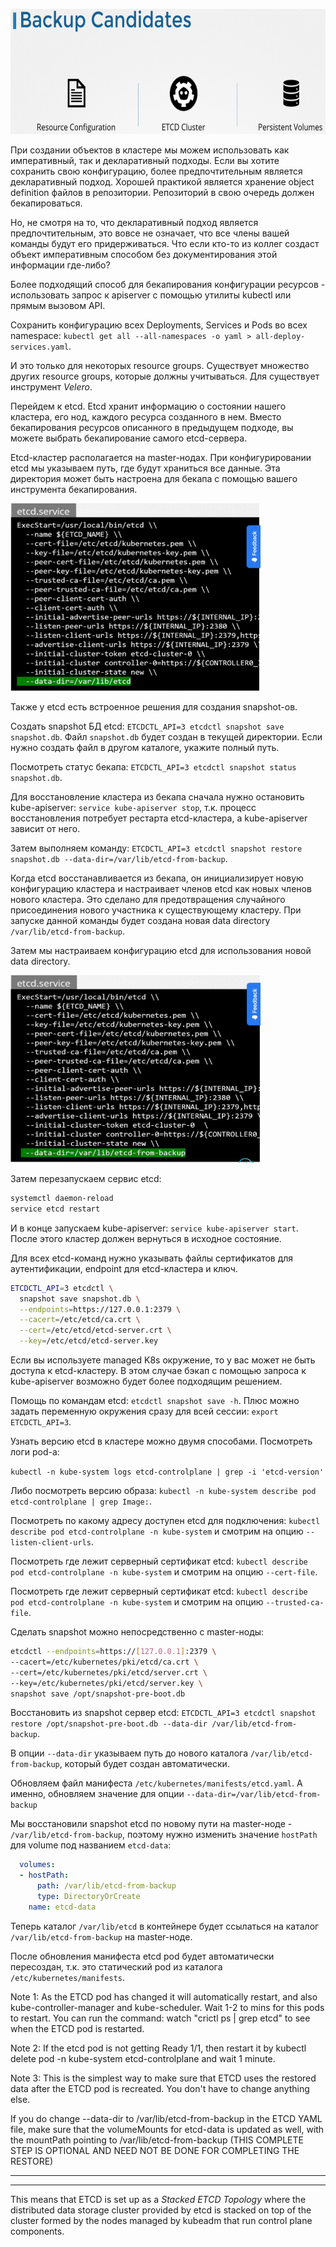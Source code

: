 <img src="image.png" width="600" height="200"><br>

При создании объектов в кластере мы можем использовать как императивный, так и декларативный подходы. Если вы хотите сохранить свою конфигурацию, более предпочтительным является декларативный подход. Хорошей практикой является хранение object definition файлов в репозитории. Репозиторий в свою очередь должен бекапироваться.

Но, не смотря на то, что декларативный подход является предпочтительным, это вовсе не означает, что все члены вашей команды будут его придерживаться. Что если кто-то из коллег создаст объект императивным способом без документирования этой информации где-либо?

Более подходящий способ для бекапирования конфигурации ресурсов - использовать запрос к apiserver с помощью утилиты kubectl или прямым вызовом API.

Сохранить конфигурацию всех Deployments, Services и Pods во всех namespace: `kubectl get all --all-namespaces -o yaml > all-deploy-services.yaml`.

И это только для некоторых resource groups. Существует множество других resource groups, которые должны учитываться. Для существует инструмент *Velero*.

Перейдем к etcd. Etcd хранит информацию о состоянии нашего кластера, его нод, каждого ресурса созданного в нем. Вместо бекапирования ресурсов описанного в предыдущем подходе, вы можете выбрать бекапирование самого etcd-сервера.

Etcd-кластер располагается на master-нодах. При конфигурировании etcd мы указываем путь, где будут храниться все данные. Эта директория может быть настроена для бекапа с помощью вашего инструмента бекапирования.

<img src="image-1.png" width="400" height="300"><br>

Также у etcd есть встроенное решения для создания snapshot-ов.

Создать snapshot БД etcd: `ETCDCTL_API=3 etcdctl snapshot save snapshot.db`. Файл `snapshot.db` будет создан в текущей директории. Если нужно создать файл в другом каталоге, укажите полный путь.

Посмотреть статус бекапа: `ETCDCTL_API=3 etcdctl snapshot status snapshot.db`.

Для восстановление кластера из бекапа сначала нужно остановить kube-apiserver: `service kube-apiserver stop`, т.к. процесс восстановления потребует рестарта etcd-кластера, а kube-apiserver зависит от него.

Затем выполняем команду: `ETCDCTL_API=3 etcdctl snapshot restore snapshot.db --data-dir=/var/lib/etcd-from-backup`.

Когда etcd восстанавливается из бекапа, он инициализирует новую конфигурацию кластера и настраивает членов etcd как новых членов нового кластера. Это сделано для предотвращения случайного присоединения нового участника к существующему кластеру. При запуске данной команды будет создана новая data directory `/var/lib/etcd-from-backup`.

Затем мы настраиваем конфигурацию etcd для использования новой data directory.

<img src="image-2.png" width="400" height="300"><br>

Затем перезапускаем сервис etcd:

```bash
systemctl daemon-reload
service etcd restart
```

И в конце запускаем kube-apiserver: `service kube-apiserver start`. После этого кластер должен вернуться в исходное состояние.

Для всех etcd-команд нужно указывать файлы сертификатов для аутентификации, endpoint для etcd-кластера и ключ.

```bash
ETCDCTL_API=3 etcdctl \
  snapshot save snapshot.db \
  --endpoints=https://127.0.0.1:2379 \
  --cacert=/etc/etcd/ca.crt \
  --cert=/etc/etcd/etcd-server.crt \
  --key=/etc/etcd/etcd-server.key
```

Если вы используете managed K8s окружение, то у вас может не быть доступа к etcd-кластеру. В этом случае бэкап с помощью запроса к kube-apiserver возможно будет более подходящим решением.

Помощь по командам etcd: `etcdctl snapshot save -h`. Плюс можно задать переменную окружения сразу для всей сессии: `export ETCDCTL_API=3`.

Узнать версию etcd в кластере можно двумя способами. Посмотреть логи pod-а:

`kubectl -n kube-system logs etcd-controlplane | grep -i 'etcd-version'`

Либо посмотреть версию образа: `kubectl -n kube-system describe pod etcd-controlplane | grep Image:`.

Посмотреть по какому адресу доступен etcd для подключения: `kubectl describe pod etcd-controlplane -n kube-system` и смотрим на опцию `--listen-client-urls`.

Посмотреть где лежит серверный сертификат etcd: `kubectl describe pod etcd-controlplane -n kube-system` и смотрим на опцию `--cert-file`.

Посмотреть где лежит серверный сертификат etcd: `kubectl describe pod etcd-controlplane -n kube-system` и смотрим на опцию `--trusted-ca-file`.

Сделать snapshot можно непосредственно с master-ноды:

```bash
etcdctl --endpoints=https://[127.0.0.1]:2379 \
--cacert=/etc/kubernetes/pki/etcd/ca.crt \
--cert=/etc/kubernetes/pki/etcd/server.crt \
--key=/etc/kubernetes/pki/etcd/server.key \
snapshot save /opt/snapshot-pre-boot.db
```

Восстановить из snapshot сервер etcd: `ETCDCTL_API=3 etcdctl snapshot restore /opt/snapshot-pre-boot.db --data-dir /var/lib/etcd-from-backup`.

В опции `--data-dir` указываем путь до нового каталога `/var/lib/etcd-from-backup`, который будет создан автоматически.

Обновляем файл манифеста `/etc/kubernetes/manifests/etcd.yaml`. А именно, обновляем значение для опции `--data-dir=/var/lib/etcd-from-backup`

Мы восстановили snapshot etcd по новому пути на master-ноде - `/var/lib/etcd-from-backup`, поэтому нужно изменить значение `hostPath` для volume под названием `etcd-data`:

```yaml
  volumes:
  - hostPath:
      path: /var/lib/etcd-from-backup
      type: DirectoryOrCreate
    name: etcd-data
```

Теперь каталог `/var/lib/etcd` в контейнере будет ссылаться на каталог `/var/lib/etcd-from-backup` на master-ноде.

После обновления манифеста etcd pod будет автоматически пересоздан, т.к. это статический pod из каталога `/etc/kubernetes/manifests`.



Note 1: As the ETCD pod has changed it will automatically restart, and also kube-controller-manager and kube-scheduler. Wait 1-2 to mins for this pods to restart. You can run the command: watch "crictl ps | grep etcd" to see when the ETCD pod is restarted.

Note 2: If the etcd pod is not getting Ready 1/1, then restart it by kubectl delete pod -n kube-system etcd-controlplane and wait 1 minute.

Note 3: This is the simplest way to make sure that ETCD uses the restored data after the ETCD pod is recreated. You don't have to change anything else.



If you do change --data-dir to /var/lib/etcd-from-backup in the ETCD YAML file, make sure that the volumeMounts for etcd-data is updated as well, with the mountPath pointing to /var/lib/etcd-from-backup (THIS COMPLETE STEP IS OPTIONAL AND NEED NOT BE DONE FOR COMPLETING THE RESTORE)

---
---

This means that ETCD is set up as a *Stacked ETCD Topology* where the distributed data storage cluster provided by etcd is stacked on top of the cluster formed by the nodes managed by kubeadm that run control plane components.